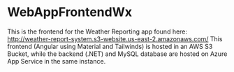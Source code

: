 # WebAppFrontendWx

This is the frontend for the Weather Reporting app found here: http://weather-report-system.s3-website.us-east-2.amazonaws.com/
This frontend (Angular using Material and Tailwinds) is hosted in an AWS S3 Bucket, while the backend (.NET) and MySQL database are hosted on Azure App Service in the same instance. 
